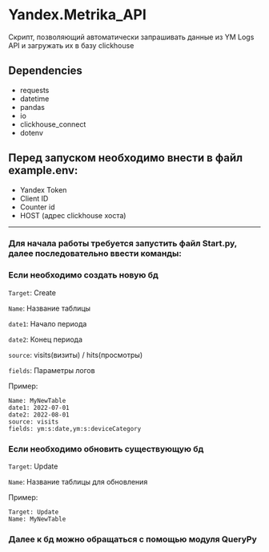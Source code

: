 # Yandex.Metrika_API
Скрипт, позволяющий автоматически запрашивать данные из YM Logs API и загружать их в базу clickhouse
## Dependencies
- requests
- datetime
- pandas
- io
- clickhouse_connect
- dotenv
  
## Перед запуском необходимо внести в файл example.env:
-  Yandex Token
-  Client ID
-  Counter id
-  HOST (адрес clickhouse хоста) 
----------------
### Для начала работы требуется запустить файл Start.py, далее последовательно ввести команды:

### Если необходимо создать новую бд

`Target`: Create

`Name`: Название таблицы

`date1`: Начало периода

`date2`: Конец периода

`source`: visits(визиты) / hits(просмотры)

`fields`: Параметры логов


Пример:

    Name: MyNewTable
    date1: 2022-07-01
    date2: 2022-08-01
    source: visits
    fields: ym:s:date,ym:s:deviceCategory


### Если необходимо обновить существующую бд

`Target`: Update

`Name`: Название таблицы для обновления

Пример:

    Target: Update
    Name: MyNewTable

### Далее к бд можно обращаться с помощью модуля QueryPy
